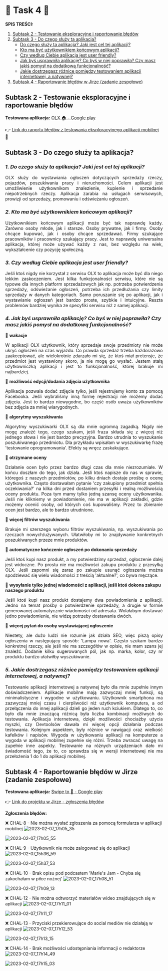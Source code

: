 # 🚀 **Task 4** 🚀

**SPIS TREŚCI:**
1. [Subtask 2 - Testowanie eksploracyjne i raportowanie błędów](#Subtask2)
2. [Subtask 3 - Do czego służy ta aplikacja?](#Subtask3)
    - [Do czego służy ta aplikacja? Jaki jest cel tej aplikacji?](#kropka1)
    - [Kto ma być użytkownikiem końcowym aplikacji?](#kropka2)
    - [Czy według Ciebie aplikacja jest user friendly?](#kropka3)
    - [Jak byś usprawniła aplikację? Co byś w niej poprawiła? Czy masz jakiś pomysł na dodatkową funkcjonalność?](#kropka4)
    - [Jakie dostrzegasz różnice pomiędzy testowaniem aplikacji internetowej, a natywnej?](#kropka5)
3. [Subtask 4 - Raportowanie błędów w Jirze (zadanie zespołowe)](#Subtask4)

## <a name="Subtask2">Subtask 2 - Testowanie eksploracyjne i raportowanie błędów</a>

**Testowana aplikacja:** [OLX :house: - Google play](https://play.google.com/store/apps/details?id=pl.tablica&hl=pl&gl=US&pli=1)

:point_right: [Link do raportu błędów z testowania eksploracyjnego aplikacji mobilnej :iphone:](https://docs.google.com/document/d/1EwfDMgOukFiEkgu811isbseMbgd0ftd9vhd2B74jAWw/edit?usp=sharing)

## <a name="Subtask3">Subtask 3 - Do czego służy ta aplikacja?</a>

### <a name="kropka1">*1. Do czego służy ta aplikacja? Jaki jest cel tej aplikacji?*</a>

<p align="justify">OLX służy do wystawiania ogłoszeń dotyczących sprzedaży rzeczy, pojazdów, poszukiwania pracy i nieruchomości. Celem aplikacji jest umożliwienie użytkownikom znalezienie, kupienie i sprzedanie niepotrzebnych rzeczy. Aplikacja zarabia na usługach serwisowych, prowizji od sprzedaży, promowaniu i odświeżaniu ogłoszeń.</p>

### <a name="kropka2">*2. Kto ma być użytkownikiem końcowym aplikacji?*</a>

<p align="justify">Użytkownikiem końcowym aplikacji może być tak naprawdę każdy. Zarówno osoby młode, jak i starsze. Osoby prywatne, jak i firmy. Osoby chcące kupować, jak i osoby chcące sprzedawać. Firmy szukające pracowników i pracownicy szukający pracy. Jest to naprawdę uniwersalna aplikacja, której może używać każdy z nas, bez względu na wiek, wykształcenie czy pozycję społeczną. </p>

### <a name="kropka3">*3. Czy według Ciebie aplikacja jest user friendly?*</a>

<p align="justify">Jeśli ktoś nigdy nie korzystał z serwisu OLX to aplikacja może być dla niego lekkim zaskoczeniem. Jest kilka funkcjonalności serwisu, które nie są typowe dla innych platform sprzedażowych jak np. potrzeba potwierdzenia sprzedaży, odświeżanie ogłoszeń, potrzeba ich przedłużania czy limity sprzedaży w danych kategoriach. Samo poruszanie się po aplikacji, jak i wystawianie ogłoszeń jest bardzo proste, szybkie i intuicyjne. Reszta problemów bardziej wynika ze specyfiki serwisu niż z samej aplikacji.</p>

### <a name="kropka4">*4. Jak byś usprawniła aplikację? Co byś w niej poprawiła? Czy masz jakiś pomysł na dodatkową funkcjonalność?*</a>

📌 **wakacje**  <p align="justify">W aplikacji OLX użytkownik, który sprzedaje swoje przedmioty nie może ukryć ogłoszeń na czas wyjazdu. Co prawda sprzedaż trzeba każdorazowo zaakceptować, ale wielokrotnie zdarzało mi się, że ktoś miał pretensje, że przedmiot jest wystawiony skoro, ja nie mogę go wysłać. Jestem stałą użytkowniczką aplikacji i jest to funkcjonalność, której brakuje mi najbardziej.</p>

📌 **możliwość edycji/dodania zdjęcia użytkownika** <p align="justify">Aplikacja pozwala dodać zdjęcie tylko, jeśli rejestrujemy konto za pomocą Facebooka. Jeśli wybraliśmy inną formę rejestracji nie możemy dodać zdjęcia. Jest to bardzo niewygodne, bo część osób uważa użytkowników bez zdjęcia za mniej wiarygodnych.</p>

📌 **algorytmy wyszukiwania** <p align="justify">Algorytmy wyszukiwarki OLX są dla mnie ogromną zagadką. Nigdy nie mogę znaleźć tego, czego szukam, jeśli fraza składa się z więcej niż jednego słowa i nie jest bardzo precyzyjna. Bardzo utrudnia to wyszukanie poszukiwanego przedmiotu. Dla przykładu wpisałam w wyszukiwarkę frazę 'testowanie oprogramowania'. Efekty są wręcz zaskakujące.</p>

📌 **otrzymane oceny** <p align="justify">Działanie ocen było przez bardzo długi czas dla mnie niezrozumiałe. W końcu doszłam do tego, jak działa. Jeśli ktoś napisze do nas w sprawie, któregoś z naszych przedmiotów, po kilku dniach dostaje prośbę o ocenę użytkownika. Często dostawałam pytanie 'czy zakupiony przedmiot spełnia oczekiwania?' na kilka dni przed dostaniem przesyłki i realną możliwością oceny produktu. Poza tym mamy tylko jedną szansę oceny użytkowanika. Jeśli nie klikniemy w powiadomienie, nie ma w aplikacji zakładki, gdzie możemy ocenić osoby, od których coś kupowaliśmy. Przez to zbieranie ocen jest bardzo, ale to bardzo utrudnione.</p>

📌 **więcej filtrów wyszukiwania** <p align="justify">Brakuje mi szerszego wyboru filtrów wyszukiwania, np. wyszukiwania po rzeczach nowych/używanych. Ułatwiłoby mi to znajdywanie konkretnych poszukiwanych przeze mnie produktów.</p>

📌 **automatyczne kończenie ogłoszeń po dokonaniu sprzedaży** <p align="justify">Jeśli ktoś kupi nasz produkt, a my potwierdzimy sprzedaż, ogłoszenie dalej jest widoczne. Po prostu nie ma możliwości zakupu produktu z przesyłką OLX. Jeśli zapomni się zaraz po zakupie usunąć ogłoszenia można spodziewać się wielu wiadomości z treścią 'aktualne?', co bywa męczące.</p>

📌 **wysyłanie tylko jednej wiadomości z aplikacji, jeśli ktoś dokona zakupu naszego produktu** <p align="justify">Jeśli ktoś kupi nasz produkt dostajemy dwa powiadomienia z aplikacji. Jedno na temat prośby o potwierdzenie sprzedaży, a drugie w formie generowanej automatycznie wiadomości od adresata. Wolałabym dostawać jedno powiadomienie, nie widzę potrzeby dostawania dwóch.</p>

📌 **więcej pytań do osoby wystawiającej ogłoszenie** <p align="justify">Niestety, ale dużo ludzi nie rozumie jak działa SEO, więc piszą opisy ogłoszenia w następujący sposób: 'Lampa nowa'. Często szukam bardzo konkretnej rzeczy, ale jeśli nie ma szczegółów w opisie, nie mam szans jej znaleźć. Dodanie kilku sugerowanych pól, jak np. marka, kolor, czy nr produktu bardzo ułatwiłby wyszukiwanie.</p>

### <a name="kropka5">*5. Jakie dostrzegasz różnice pomiędzy testowaniem aplikacji internetowej, a natywnej?*</a>

<p align="justify">Testowanie aplikacji internetowej a natywnej było dla mnie zupełnie innym doświadczeniem. Aplikacje mobilne mają zazwyczaj mniej funkcji, są minimalistyczne i wygodne w użytkowaniu. Użytkownik smartphona ma zazwyczaj mniej czasu i cierpliwości niż użytkownik komputera, a od przełączenia do innej aplikacji dzieli go jeden ruch kciukiem. Dlatego to, co było dla mnie znaczącą różnicą była liczba kombinacji możliwych do testowania. Aplikacja internetowa, dzięki możliwości chociażby użycia myszki, czy Devtoolsów dawała mi więcej opcji działania podczas testowania. Kolejnym aspektem, były różnice w nawigacji oraz wielkość kafelków i napisów. Wygoda w użytkowaniu aplikacji na komputerze a wygoda w aplikacji mobilnej zupełnie się różni. Trzeba zwracać uwagę na zupełnie inne aspekty. Testowanie na różnych urządzeniach dało mi świadomość tego, że to, co sprawdza się w wersji internetowej nie ma przełożenia 1 do 1 do aplikacji mobilnej.</p>

## <a name="Subtask4">Subtask 4 - Raportowanie błędów w Jirze (zadanie zespołowe)</a>

**Testowana aplikacja:** [Swipe to :page_facing_up: - Google play](https://play.google.com/store/apps/details?id=pl.swipeto)

:point_right: [Link do projektu w Jirze - zgłoszenia błędów](https://challangedareit.atlassian.net/jira/software/projects/CHAL/boards/1/backlog)

**Zgłoszenia błędów:**

❌ CHAL-8 - Nie można wysłać zgłoszenia za pomocą formularza w aplikacji mobilnej
![2023-02-07_17h05_35](https://user-images.githubusercontent.com/122294284/217298366-92843d8f-489e-4b7f-9338-cb95d7b49543.png)

![2023-02-07_17h05_55](https://user-images.githubusercontent.com/122294284/217298450-7af36c5b-e0dd-4c88-9105-17595194f7d6.png)

❌ CHAL-9 - Użytkownik nie może zalogować się do aplikacji
![2023-02-07_15h36_59](https://user-images.githubusercontent.com/122294284/217298654-df04092f-4f2e-4253-81ac-568572276ca1.png)

![2023-02-07_15h37_53](https://user-images.githubusercontent.com/122294284/217298731-f380195c-bd5a-4191-a65f-fc559cc89d51.png)

❌ CHAL-10 - Brak opisu pod podcastem 'Marie's Jam - Chyba się zakochałam w piłce nożnej'
![2023-02-07_17h08_51](https://user-images.githubusercontent.com/122294284/217299227-fee6e836-d624-445c-a8ec-546b105148a0.png)

![2023-02-07_17h09_13](https://user-images.githubusercontent.com/122294284/217299241-275e2ac1-ff92-4aa1-b002-f1c5c10a4678.png)

❌ CHAL-12 - Nie można odtworzyć materiałów wideo znajdujących się w aplikacji
![2023-02-07_17h11_01](https://user-images.githubusercontent.com/122294284/217299746-d982378b-e7aa-494b-aa72-4fdadfb327ee.png)

![2023-02-07_17h11_17](https://user-images.githubusercontent.com/122294284/217299761-b56e9018-6ac9-4937-9ae3-c93302d9c516.png)

❌ CHAL-13 - Przyciski przekierowujące do social mediów nie działają w aplikacji
![2023-02-07_17h12_53](https://user-images.githubusercontent.com/122294284/217300271-c2bf06d5-d8d3-4896-92ab-c4c9a95d9d94.png)

![2023-02-07_17h13_15](https://user-images.githubusercontent.com/122294284/217300282-8c0f33b3-1c51-45be-9c23-3242ad21932a.png)

❌ CHAL-14 - Brak możliwości udostępniania informacji o redaktorze
![2023-02-07_17h14_49](https://user-images.githubusercontent.com/122294284/217300738-249027c8-e031-4c9d-9e85-352d05ad54a6.png)

![2023-02-07_17h15_03](https://user-images.githubusercontent.com/122294284/217300814-ad218a57-d675-497b-8f19-7b44ae18d4fb.png)
